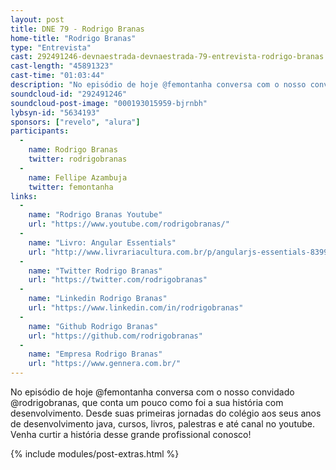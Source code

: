 ```yaml
---
layout: post
title: DNE 79 - Rodrigo Branas
home-title: "Rodrigo Branas"
type: "Entrevista"
cast: 292491246-devnaestrada-devnaestrada-79-entrevista-rodrigo-branas.mp3
cast-length: "45891323"
cast-time: "01:03:44"
description: "No episódio de hoje @femontanha conversa com o nosso convidado @rodrigobranas, que conta um pouco como foi a sua história com desenvolvimento. Desde suas primeiras jornadas do colégio aos seus anos de desenvolvimento java, cursos, livros, palestras e até canal no youtube. Venha curtir a história desse grande profissional conosco!"
soundcloud-id: "292491246"
soundcloud-post-image: "000193015959-bjrnbh"
lybsyn-id: "5634193"
sponsors: ["revelo", "alura"]
participants:
  -
    name: Rodrigo Branas
    twitter: rodrigobranas
  -
    name: Fellipe Azambuja
    twitter: femontanha
links:
  -
    name: "Rodrigo Branas Youtube"
    url: "https://www.youtube.com/rodrigobranas/"
  -
    name: "Livro: Angular Essentials"
    url: "http://www.livrariacultura.com.br/p/angularjs-essentials-83990168"
  -
    name: "Twitter Rodrigo Branas"
    url: "https://twitter.com/rodrigobranas"
  -
    name: "Linkedin Rodrigo Branas"
    url: "https://www.linkedin.com/in/rodrigobranas"
  -
    name: "Github Rodrigo Branas"
    url: "https://github.com/rodrigobranas"
  -
    name: "Empresa Rodrigo Branas"
    url: "https://www.gennera.com.br/"
---
```


No episódio de hoje @femontanha conversa com o nosso convidado @rodrigobranas, que conta um pouco como foi a sua história com desenvolvimento. Desde suas primeiras jornadas do colégio aos seus anos de desenvolvimento java, cursos, livros, palestras e até canal no youtube. Venha curtir a história desse grande profissional conosco!

{% include modules/post-extras.html %}
